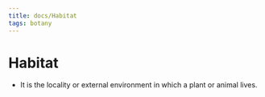 ```yaml
---
title: docs/Habitat
tags: botany
---
```


# Habitat
- It is the locality or external environment in which a plant or animal lives.